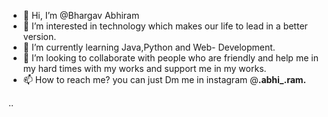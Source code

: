 - 👋 Hi, I’m @Bhargav Abhiram
- 👀 I’m interested in technology which makes our life to lead in a better version.
- 🌱 I’m currently learning Java,Python and Web- Development.
- 💞️ I’m looking to collaborate with people who are friendly and help me in my hard times with my works and support me in my works.
- 📫 How to reach me? you can just Dm me in  instagram @__.abhi_.ram.__

<!---
abhi-beginner/abhi-beginner is a ✨ special ✨ repository because its `README.md` (this file) appears on your GitHub profile.
You can click the Preview link to take a look at your changes.
--->
..
